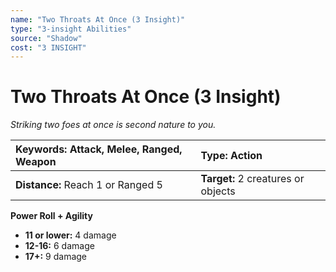 ```yaml
---
name: "Two Throats At Once (3 Insight)"
type: "3-insight Abilities"
source: "Shadow"
cost: "3 INSIGHT"
---
```


# Two Throats At Once (3 Insight)

*Striking two foes at once is second nature to you.*

| **Keywords:** Attack, Melee, Ranged, Weapon | **Type:** Action |
| :-- | :-- |
| **Distance:** Reach 1 or Ranged 5 | **Target:** 2 creatures or objects |

**Power Roll + Agility**

- **11 or lower:** 4 damage
- **12-16:** 6 damage
- **17+:** 9 damage
